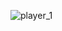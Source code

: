 ![player_1](https://cloud.githubusercontent.com/assets/6387945/3210890/0c48a908-eeee-11e3-9e96-f78f23acb7b7.png)
